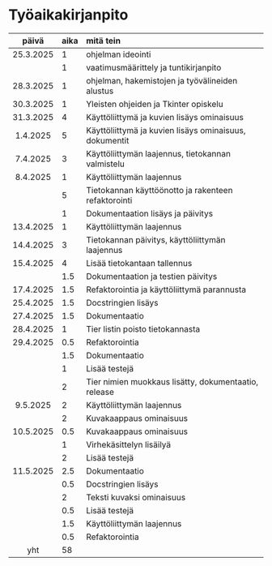 # Työaikakirjanpito

| päivä | aika | mitä tein  |
| :----:|:-----| :-----|
| 25.3.2025 | 1    | ohjelman ideointi |
|           | 1    | vaatimusmäärittely ja tuntikirjanpito |
| 28.3.2025 | 1    | ohjelman, hakemistojen ja työvälineiden alustus |
| 30.3.2025       | 1    | Yleisten ohjeiden ja Tkinter opiskelu |
| 31.3.2025       |  4   | Käyttöliittymä ja kuvien lisäys ominaisuus |
| 1.4.2025       |   5  | Käyttöliittymä ja kuvien lisäys ominaisuus, dokumentit |
| 7.4.2025       |   3  | Käyttöliittymän laajennus, tietokannan valmistelu |
| 8.4.2025       |   1  | Käyttöliittymän laajennus |
|        |   5  | Tietokannan käyttöönotto ja rakenteen refaktorointi |
|        |   1  | Dokumentaation lisäys ja päivitys |
| 13.4.2025       |   1  |  Käyttöliittymän laajennus |
| 14.4.2025       |   3  |  Tietokannan päivitys, käyttöliittymän laajennus |
| 15.4.2025       |   4  |  Lisää tietokantaan tallennus |
|        |   1.5  |  Dokumentaation ja testien päivitys |
| 17.4.2025       |   1.5  |  Refaktorointia ja käyttöliittymä parannusta |
| 25.4.2025       |   1.5  | Docstringien lisäys  |
| 27.4.2025       |   1.5  | Dokumentaatio  |
| 28.4.2025       |  1   |  Tier listin poisto tietokannasta |
| 29.4.2025       |  0.5   | Refaktorointia  |
|       |  1.5   | Dokumentaatio  |
|       |  1   | Lisää testejä |
|       |  2   | Tier nimien muokkaus lisätty, dokumentaatio, release |
| 9.5.2025       |  2   | Käyttöliittymän laajennus  |
|        |  2   | Kuvakaappaus ominaisuus  |
| 10.5.2025       |  0.5   | Kuvakaappaus ominaisuus  |
|        |  1   | Virhekäsittelyn lisäilyä  |
|        |  2   | Lisää testejä  |
| 11.5.2025       |  2.5   | Dokumentaatio  |
|        |   0.5  | Docstringien lisäys  |
|        |   2  | Teksti kuvaksi ominaisuus  |
|        |   0.5  | Lisää testejä  |
|        |  1.5   | Käyttöliittymän laajennus  |
|        |  0.5   | Refaktorointia  |
| yht       | 58    | |